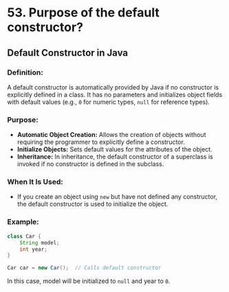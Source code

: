 # 53. Purpose of the default constructor?


## Default Constructor in Java

### Definition:
A default constructor is automatically provided by Java if no constructor is explicitly defined in a class. It has no parameters and initializes object fields with default values (e.g., `0` for numeric types, `null` for reference types).

### Purpose:
- **Automatic Object Creation:** Allows the creation of objects without requiring the programmer to explicitly define a constructor.
- **Initialize Objects:** Sets default values for the attributes of the object.
- **Inheritance:** In inheritance, the default constructor of a superclass is invoked if no constructor is defined in the subclass.

### When It Is Used:
- If you create an object using `new` but have not defined any constructor, the default constructor is used to initialize the object.

### Example:
```java
class Car {
    String model;
    int year;
}

Car car = new Car();  // Calls default constructor
```
In this case, model will be initialized to `null` and year to `0`.

